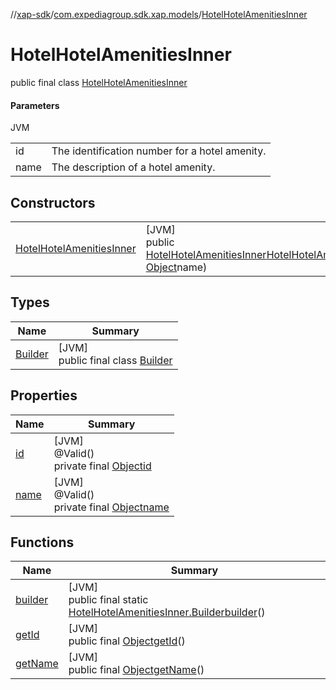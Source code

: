 //[xap-sdk](../../../index.md)/[com.expediagroup.sdk.xap.models](../index.md)/[HotelHotelAmenitiesInner](index.md)

# HotelHotelAmenitiesInner

public final class [HotelHotelAmenitiesInner](index.md)

#### Parameters

JVM

| | |
|---|---|
| id | The identification number for a hotel amenity. |
| name | The description of a hotel amenity. |

## Constructors

| | |
|---|---|
| [HotelHotelAmenitiesInner](-hotel-hotel-amenities-inner.md) | [JVM]<br>public [HotelHotelAmenitiesInner](index.md)[HotelHotelAmenitiesInner](-hotel-hotel-amenities-inner.md)([Object](https://docs.oracle.com/javase/8/docs/api/java/lang/Object.html)id, [Object](https://docs.oracle.com/javase/8/docs/api/java/lang/Object.html)name) |

## Types

| Name | Summary |
|---|---|
| [Builder](-builder/index.md) | [JVM]<br>public final class [Builder](-builder/index.md) |

## Properties

| Name | Summary |
|---|---|
| [id](index.md#-93634330%2FProperties%2F699445674) | [JVM]<br>@Valid()<br>private final [Object](https://docs.oracle.com/javase/8/docs/api/java/lang/Object.html)[id](index.md#-93634330%2FProperties%2F699445674) |
| [name](index.md#1112991862%2FProperties%2F699445674) | [JVM]<br>@Valid()<br>private final [Object](https://docs.oracle.com/javase/8/docs/api/java/lang/Object.html)[name](index.md#1112991862%2FProperties%2F699445674) |

## Functions

| Name | Summary |
|---|---|
| [builder](builder.md) | [JVM]<br>public final static [HotelHotelAmenitiesInner.Builder](-builder/index.md)[builder](builder.md)() |
| [getId](get-id.md) | [JVM]<br>public final [Object](https://docs.oracle.com/javase/8/docs/api/java/lang/Object.html)[getId](get-id.md)() |
| [getName](get-name.md) | [JVM]<br>public final [Object](https://docs.oracle.com/javase/8/docs/api/java/lang/Object.html)[getName](get-name.md)() |
